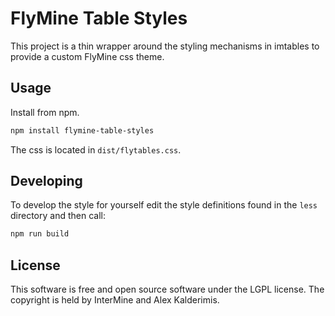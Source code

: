 # FlyMine Table Styles

This project is a thin wrapper around the styling mechanisms in imtables to
provide a custom FlyMine css theme.

## Usage

Install from npm.

```sh
npm install flymine-table-styles
```

The css is located in `dist/flytables.css`.

## Developing

To develop the style for yourself edit the style definitions found in the `less`
directory and then call:

```sh
npm run build
```

## License

This software is free and open source software under the LGPL license. The
copyright is held by InterMine and Alex Kalderimis.

